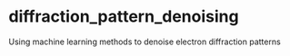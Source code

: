 # diffraction_pattern_denoising
Using machine learning methods to denoise electron diffraction patterns
